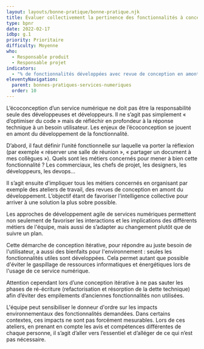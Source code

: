 ```yaml
---
layout: layouts/bonne-pratique/bonne-pratique.njk
title: Évaluer collectivement la pertinence des fonctionnalités à concevoir
type: bpnr
date: 2022-02-17
idbp: g.1
priority: Prioritaire
difficulty: Moyenne
who:
  - Responsable produit
  - Responsable projet
indicators:
  - "% de fonctionnalités développées avec revue de conception en amont impliquant tous les métiers concernés"
eleventyNavigation:
  parent: bonnes-pratiques-services-numeriques
  order: 10
---
```


L’écoconception d’un service numérique ne doit pas être la responsabilité seule des développeuses et développeurs. Il ne s’agit pas simplement « d’optimiser du code » mais de réfléchir en profondeur à la réponse technique à un besoin utilisateur. Les enjeux de l’écoconception se jouent en amont du développement de la fonctionnalité.

D’abord, il faut définir l’unité fonctionnelle sur laquelle va porter la réflexion (par exemple « réserver une salle de réunion », « partager un document à mes collègues »). Quels sont les métiers concernés pour mener à bien cette fonctionnalité ? Les commerciaux, les chefs de projet, les designers, les développeurs, les devops…

Il s’agit ensuite d’impliquer tous les métiers concernés en organisant par exemple des ateliers de travail, des revues de conception en amont du développement. L’objectif étant de favoriser l’intelligence collective pour arriver à une solution la plus sobre possible. 

Les approches de développement agile de services numériques permettent non seulement de favoriser les interactions et les implications des différents métiers de l'équipe, mais aussi de s’adapter au changement plutôt que de suivre un plan.

Cette démarche de conception itérative, pour répondre au juste besoin de l'utilisateur, a aussi des bienfaits pour l'environnement : seules les fonctionnalités utiles sont développées. Cela permet autant que possible d'éviter le gaspillage de ressources informatiques et énergétiques lors de l'usage de ce service numérique.

Attention cependant lors d’une conception itérative à ne pas sauter les phases de ré-écriture (refactorisation et résorption de la dette technique) afin d’éviter des empilements d’anciennes fonctionnalités non utilisées.

L'équipe peut sensibiliser le donneur d'ordre sur les impacts environnementaux des fonctionnalités demandées. Dans certains contextes, ces impacts ne sont pas forcément mesurables. Lors de ces ateliers, en prenant en compte les avis et compétences différentes de chaque personne, il s’agit d’aller vers l’essentiel et d’alléger de ce qui n’est pas nécessaire. 
